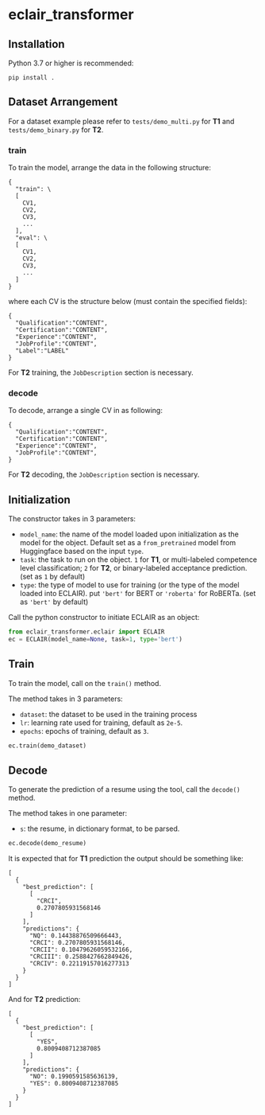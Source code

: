 # eclair_transformer

## Installation

Python 3.7 or higher is recommended: 

```
pip install .
```

## Dataset Arrangement

For a dataset example please refer to `tests/demo_multi.py` for **T1** and `tests/demo_binary.py` for **T2**.

### train

To train the model, arrange the data in the following structure:

```
{
  "train": \
  [
  	CV1,
  	CV2,
  	CV3,
	...
  ],
  "eval": \
  [
	CV1,
	CV2,
	CV3,
	...
  ]
}
```

where each CV is the structure below (must contain the specified fields):

```
{
  "Qualification":"CONTENT",
  "Certification":"CONTENT",
  "Experience":"CONTENT",
  "JobProfile":"CONTENT",
  "Label":"LABEL"
}
```

For **T2** training, the `JobDescription` section is necessary.

### decode

To decode, arrange a single CV in as following:

```
{
  "Qualification":"CONTENT",
  "Certification":"CONTENT",
  "Experience":"CONTENT",
  "JobProfile":"CONTENT",
}
```

For **T2** decoding, the `JobDescription` section is necessary.

## Initialization

The constructor takes in 3 parameters:

* `model_name`: the name of the model loaded upon initialization as the model for the object. Default set as a `from_pretrained` model from Huggingface based on the input `type`.
* `task`: the task to run on the object. `1` for **T1**, or multi-labeled competence level classification; `2` for **T2**, or binary-labeled acceptance prediction. (set as `1` by default)
* `type`: the type of model to use for training (or the type of the model loaded into ECLAIR). put `'bert'` for BERT or `'roberta'` for RoBERTa. (set as `'bert'` by default)

Call the python constructor to initiate ECLAIR as an object:

```python
from eclair_transformer.eclair import ECLAIR
ec = ECLAIR(model_name=None, task=1, type='bert')
```

## Train

To train the model, call on the `train()` method.

The method takes in 3 parameters:

* `dataset`: the dataset to be used in the training process
* `lr`: learning rate used for training, default as `2e-5`.
* `epochs`: epochs of training, default as `3`.

```python
ec.train(demo_dataset)
```

## Decode

To generate the prediction of a resume using the tool, call the `decode()` method.

The method takes in one parameter:

* `s`: the resume, in dictionary format, to be parsed.

```python
ec.decode(demo_resume)
```

It is expected that for **T1** prediction the output should be something like:

```
[
  {
    "best_prediction": [
      [
        "CRCI",
        0.2707805931568146
      ]
    ],
    "predictions": {
      "NQ": 0.14438876509666443,
      "CRCI": 0.2707805931568146,
      "CRCII": 0.10479626059532166,
      "CRCIII": 0.2588427662849426,
      "CRCIV": 0.22119157016277313
    }
  }
]
```

And for **T2** prediction:

```
[
  {
    "best_prediction": [
      [
        "YES",
        0.8009408712387085
      ]
    ],
    "predictions": {
      "NO": 0.1990591585636139,
      "YES": 0.8009408712387085
    }
  }
]
```

